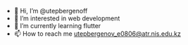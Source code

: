 - 👋 Hi, I’m @utepbergenoff
- 👀 I’m interested in web development
- 🌱 I’m currently learning flutter
- 📫 How to reach me utepbergenov_e0806@atr.nis.edu.kz

<!---
utepbergenoff/utepbergenoff is a ✨ special ✨ repository because its `README.md` (this file) appears on your GitHub profile.
You can click the Preview link to take a look at your changes.
--->

